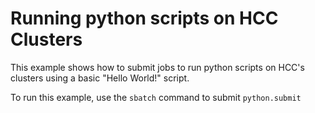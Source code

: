 # Running python scripts on HCC Clusters

This example shows how to submit jobs to run python scripts on HCC's clusters using a basic "Hello World!" script.

To run this example, use the `sbatch` command to submit `python.submit`
